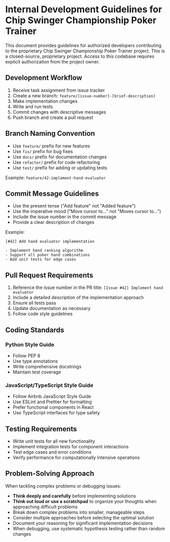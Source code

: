 # Internal Development Guidelines for Chip Swinger Championship Poker Trainer

This document provides guidelines for authorized developers contributing to the proprietary Chip Swinger Championship Poker Trainer project. This is a closed-source, proprietary project. Access to this codebase requires explicit authorization from the project owner.

## Development Workflow

1. Receive task assignment from issue tracker
2. Create a new branch: `feature/[issue-number]-[brief-description]`
3. Make implementation changes
4. Write and run tests
5. Commit changes with descriptive messages
6. Push branch and create a pull request

## Branch Naming Convention

- Use `feature/` prefix for new features
- Use `fix/` prefix for bug fixes
- Use `docs/` prefix for documentation changes
- Use `refactor/` prefix for code refactoring
- Use `test/` prefix for adding or updating tests

Example: `feature/42-implement-hand-evaluator`

## Commit Message Guidelines

- Use the present tense ("Add feature" not "Added feature")
- Use the imperative mood ("Move cursor to..." not "Moves cursor to...")
- Include the issue number in the commit message
- Provide a clear description of changes

Example:
```
[#42] Add hand evaluator implementation

- Implement hand ranking algorithm
- Support all poker hand combinations
- Add unit tests for edge cases
```

## Pull Request Requirements

1. Reference the issue number in the PR title: `[Issue #42] Implement hand evaluator`
2. Include a detailed description of the implementation approach
3. Ensure all tests pass
4. Update documentation as necessary
5. Follow code style guidelines

## Coding Standards

### Python Style Guide

- Follow PEP 8
- Use type annotations
- Write comprehensive docstrings
- Maintain test coverage

### JavaScript/TypeScript Style Guide

- Follow Airbnb JavaScript Style Guide
- Use ESLint and Prettier for formatting
- Prefer functional components in React
- Use TypeScript interfaces for type safety

## Testing Requirements

- Write unit tests for all new functionality
- Implement integration tests for component interactions
- Test edge cases and error conditions
- Verify performance for computationally intensive operations

## Problem-Solving Approach

When tackling complex problems or debugging issues:

- **Think deeply and carefully** before implementing solutions
- **Think out loud or use a scratchpad** to organize your thoughts when approaching difficult problems
- Break down complex problems into smaller, manageable steps
- Consider multiple approaches before selecting the optimal solution
- Document your reasoning for significant implementation decisions
- When debugging, use systematic hypothesis testing rather than random changes